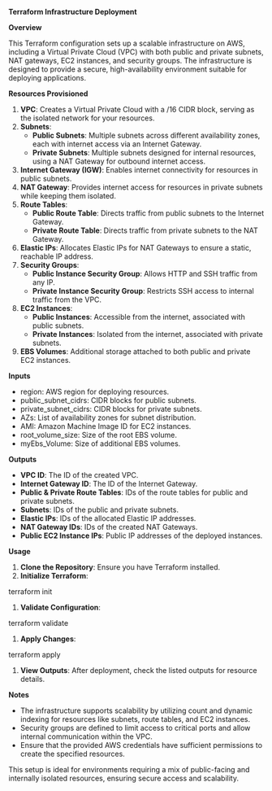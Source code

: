 **Terraform Infrastructure Deployment**

**Overview**

This Terraform configuration sets up a scalable infrastructure on AWS, including a Virtual Private Cloud (VPC) with both public and private subnets, NAT gateways, EC2 instances, and security groups. The infrastructure is designed to provide a secure, high-availability environment suitable for deploying applications.

**Resources Provisioned**

1. **VPC**: Creates a Virtual Private Cloud with a /16 CIDR block, serving as the isolated network for your resources.
2. **Subnets**:
    - **Public Subnets**: Multiple subnets across different availability zones, each with internet access via an Internet Gateway.
    - **Private Subnets**: Multiple subnets designed for internal resources, using a NAT Gateway for outbound internet access.
3. **Internet Gateway (IGW)**: Enables internet connectivity for resources in public subnets.
4. **NAT Gateway**: Provides internet access for resources in private subnets while keeping them isolated.
5. **Route Tables**:
    - **Public Route Table**: Directs traffic from public subnets to the Internet Gateway.
    - **Private Route Table**: Directs traffic from private subnets to the NAT Gateway.
6. **Elastic IPs**: Allocates Elastic IPs for NAT Gateways to ensure a static, reachable IP address.
7. **Security Groups**:
    - **Public Instance Security Group**: Allows HTTP and SSH traffic from any IP.
    - **Private Instance Security Group**: Restricts SSH access to internal traffic from the VPC.
8. **EC2 Instances**:
    - **Public Instances**: Accessible from the internet, associated with public subnets.
    - **Private Instances**: Isolated from the internet, associated with private subnets.
9. **EBS Volumes**: Additional storage attached to both public and private EC2 instances.

**Inputs**

- region: AWS region for deploying resources.
- public_subnet_cidrs: CIDR blocks for public subnets.
- private_subnet_cidrs: CIDR blocks for private subnets.
- AZs: List of availability zones for subnet distribution.
- AMI: Amazon Machine Image ID for EC2 instances.
- root_volume_size: Size of the root EBS volume.
- myEbs_Volume: Size of additional EBS volumes.

**Outputs**

- **VPC ID**: The ID of the created VPC.
- **Internet Gateway ID**: The ID of the Internet Gateway.
- **Public & Private Route Tables**: IDs of the route tables for public and private subnets.
- **Subnets**: IDs of the public and private subnets.
- **Elastic IPs**: IDs of the allocated Elastic IP addresses.
- **NAT Gateway IDs**: IDs of the created NAT Gateways.
- **Public EC2 Instance IPs**: Public IP addresses of the deployed instances.

**Usage**

1. **Clone the Repository**: Ensure you have Terraform installed.
2. **Initialize Terraform**:

terraform init

1. **Validate Configuration**:

terraform validate

1. **Apply Changes**:

terraform apply

1. **View Outputs**: After deployment, check the listed outputs for resource details.

**Notes**

- The infrastructure supports scalability by utilizing count and dynamic indexing for resources like subnets, route tables, and EC2 instances.
- Security groups are defined to limit access to critical ports and allow internal communication within the VPC.
- Ensure that the provided AWS credentials have sufficient permissions to create the specified resources.

This setup is ideal for environments requiring a mix of public-facing and internally isolated resources, ensuring secure access and scalability.
